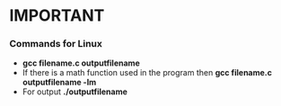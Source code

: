 
# IMPORTANT
### Commands for Linux
  * **gcc filename.c outputfilename**
  * If there is a math function used in the program then
    **gcc filename.c outputfilename -lm**
  * For output 
    **./outputfilename**
